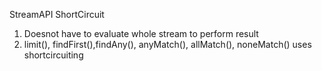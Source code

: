 StreamAPI ShortCircuit

1. Doesnot have to evaluate whole stream to perform result
2. limit(), findFirst(),findAny(), anyMatch(), allMatch(), noneMatch() uses shortcircuiting
